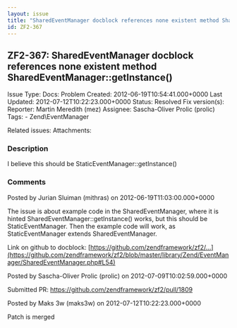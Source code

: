 ```yaml
---
layout: issue
title: "SharedEventManager docblock references none existent method SharedEventManager::getInstance()"
id: ZF2-367
---
```


ZF2-367: SharedEventManager docblock references none existent method SharedEventManager::getInstance()
------------------------------------------------------------------------------------------------------

 Issue Type: Docs: Problem Created: 2012-06-19T10:54:41.000+0000 Last Updated: 2012-07-12T10:22:23.000+0000 Status: Resolved Fix version(s): 
 Reporter:  Martin Meredith (mez)  Assignee:  Sascha-Oliver Prolic (prolic)  Tags: - Zend\\EventManager
 
 Related issues: 
 Attachments: 
### Description

I believe this should be StaticEventManager::getInstance()

 

 

### Comments

Posted by Jurian Sluiman (mithras) on 2012-06-19T11:03:00.000+0000

The issue is about example code in the SharedEventManager, where it is hinted SharedEventManager::getInstance() works, but this should be StaticEventManager. Then the example code will work, as StaticEventManager extends SharedEventManager.

Link on github to docblock: [https://github.com/zendframework/zf2/…](https://github.com/zendframework/zf2/blob/master/library/Zend/EventManager/SharedEventManager.php#L54)

 

 

Posted by Sascha-Oliver Prolic (prolic) on 2012-07-09T10:02:59.000+0000

Submitted PR: <https://github.com/zendframework/zf2/pull/1809>

 

 

Posted by Maks 3w (maks3w) on 2012-07-12T10:22:23.000+0000

Patch is merged

 

 